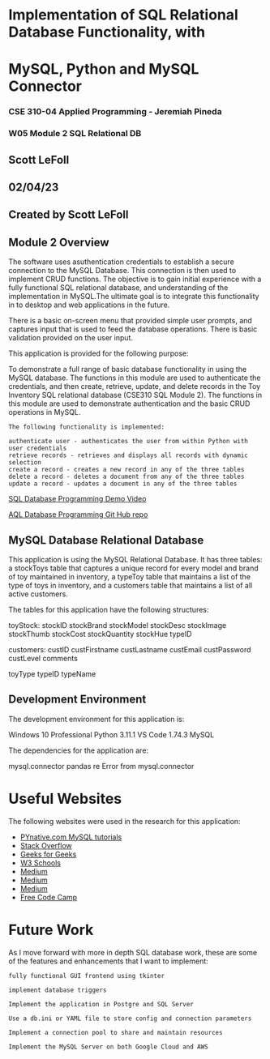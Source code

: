 # Implementation of SQL Relational Database Functionality, with
# MySQL, Python and MySQL Connector

### CSE 310-04 Applied Programming - Jeremiah Pineda
### W05 Module 2 SQL Relational DB
## Scott LeFoll
## 02/04/23
## Created by Scott LeFoll

## Module 2 Overview

The software uses asuthentication credentials to establish a secure connection to the MySQL Database. This connection is then used to implement CRUD functions. The objective is to gain initial experience with a fully functional SQL relational database, and understanding of the implementation in MySQL.The ultimate goal is to integrate this functionality in to desktop and web applications in the future.

There is a basic on-screen menu that provided simple user prompts, and captures input that is used to feed the database operations. There is basic validation provided on the user input.

This application is provided for the following purpose:

To demonstrate a full range of basic database functionality in using the MySQL 
database. The functions in this module are used to authenticate the credentials, and then create, retrieve, update, and delete records in the Toy Inventory SQL relational database (CSE310 SQL Module 2). The functions in this module are used to demonstrate
authentication and the basic CRUD operations in MySQL.
    
    The following functionality is implemented:
    
    authenticate user - authenticates the user from within Python with user credentials
    retrieve records - retrieves and displays all records with dynamic selection
    create a record - creates a new record in any of the three tables
    delete a record - deletes a document from any of the three tables
    update a record - updates a document in any of the three tables

[SQL Database Programming Demo Video](https://www.youtube.com/watch?v=ebbRSO5ST6U&feature=youtu.be)

[AQL Database Programming Git Hub repo](https://github.com/scottlefoll/CSE310_SQL)


## MySQL Database Relational Database

This application is using the MySQL Relational Database. It has three tables: a stockToys table that captures a unique record for every model and brand of toy maintained in inventory, a typeToy table that maintains a list of the type of toys in inventory, and a customers table that maintains a list of all active customers.

The tables for this application have the following structures:

toyStock:
    stockID
    stockBrand
    stockModel
    stockDesc
    stockImage
    stockThumb
    stockCost
    stockQuantity
    stockHue
    typeID
    
customers:
    custID
    custFirstname
    custLastname
    custEmail
    custPassword
    custLevel
    comments

toyType
    typeID
    typeName


## Development Environment

The development environment for this application is:

Windows 10 Professional
Python 3.11.1
VS Code 1.74.3
MySQL

The dependencies for the application are:

mysql.connector
pandas
re
Error from mysql.connector


# Useful Websites

The following websites were used in the research for this application:

- [PYnative.com MySQL tutorials](https://pynative.com/python-mysql-database-connection/)
- [Stack Overflow](https://stackoverflow.com/questions/7268178/python-mysql-and-select-output-to-dictionary-with-column-names-for-keys)
- [Geeks for Geeks](https://www.geeksforgeeks.org/how-to-show-all-tables-in-mysql-using-python/)
- [W3 Schools](https://www.w3schools.com/python/python_mysql_select.asp)
- [Medium](https://medium.com/@tattwei46/how-to-use-python-with-mysql-79304bee8753)
- [Medium](https://medium.com/analytics-vidhya/connecting-python-to-mysql-8330f186c2d)
- [Medium](https://medium.com/codex/connect-to-an-mysql-database-via-python-9c88ceac999a)
- [Free Code Camp](https://www.freecodecamp.org/news/connect-python-with-sql/)

# Future Work

As I move forward with more in depth SQL database work, these are some of the features and enhancements that I want to implement:
    
    fully functional GUI frontend using tkinter
    
    implement database triggers
    
    Implement the application in Postgre and SQL Server

    Use a db.ini or YAML file to store config and connection parameters

    Implement a connection pool to share and maintain resources

    Implement the MySQL Server on both Google Cloud and AWS

